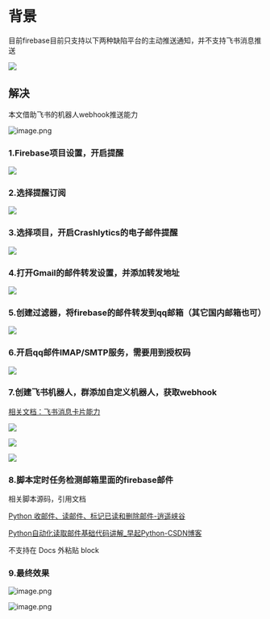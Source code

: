 # 背景

目前firebase目前只支持以下两种缺陷平台的主动推送通知，并不支持飞书消息推送

![](https://p3-juejin.byteimg.com/tos-cn-i-k3u1fbpfcp/8122b930062840d49205e5254999e8b5~tplv-k3u1fbpfcp-zoom-1.image)
## 解决

本文借助飞书的机器人webhook推送能力

![image.png](https://p9-juejin.byteimg.com/tos-cn-i-k3u1fbpfcp/ba3e760050b445f2871da7b0900f3b81~tplv-k3u1fbpfcp-watermark.image?)
### 1.Firebase项目设置，开启提醒

![](https://p3-juejin.byteimg.com/tos-cn-i-k3u1fbpfcp/d3909a81d96045debca3fe6f9948376a~tplv-k3u1fbpfcp-zoom-1.image)

### 2.选择提醒订阅

![](https://p3-juejin.byteimg.com/tos-cn-i-k3u1fbpfcp/06660e7f89b34e9c9f3800fb17109353~tplv-k3u1fbpfcp-zoom-1.image)

### 3.选择项目，开启Crashlytics的电子邮件提醒

![](https://p3-juejin.byteimg.com/tos-cn-i-k3u1fbpfcp/c15f709a72114a87aff97e3c0a705d7f~tplv-k3u1fbpfcp-zoom-1.image)

### 4.打开Gmail的邮件转发设置，并添加转发地址

![](https://p3-juejin.byteimg.com/tos-cn-i-k3u1fbpfcp/a131a6e678b64b42a7b570f69b725bd5~tplv-k3u1fbpfcp-zoom-1.image)

### 5.创建过滤器，将firebase的邮件转发到qq邮箱（其它国内邮箱也可）

![](https://p3-juejin.byteimg.com/tos-cn-i-k3u1fbpfcp/51b68628ff8f4296ba34bdd7d2478551~tplv-k3u1fbpfcp-zoom-1.image)

### 6.开启qq邮件IMAP/SMTP服务，需要用到授权码

![](https://p3-juejin.byteimg.com/tos-cn-i-k3u1fbpfcp/149027766d0442f0b8f2abeda370d2ba~tplv-k3u1fbpfcp-zoom-1.image)

### 7.创建飞书机器人，群添加自定义机器人，获取webhook

[相关文档：飞书消息卡片能力](https://open.feishu.cn/document/ukTMukTMukTM/uEjNwUjLxYDM14SM2ATN#-47bc3dd)

![](https://p3-juejin.byteimg.com/tos-cn-i-k3u1fbpfcp/945eb9ac2a574b2eb3461ad12f54f828~tplv-k3u1fbpfcp-zoom-1.image)

![](https://p3-juejin.byteimg.com/tos-cn-i-k3u1fbpfcp/d229be0211ea45f0a4ba7a544fc4f745~tplv-k3u1fbpfcp-zoom-1.image)

![](https://p3-juejin.byteimg.com/tos-cn-i-k3u1fbpfcp/0c169d3ecdd845bc9064b234bcd9b00e~tplv-k3u1fbpfcp-zoom-1.image)

###  8.脚本定时任务检测邮箱里面的firebase邮件

相关脚本源码，引用文档

[Python 收邮件、读邮件、标记已读和删除邮件-逍遥峡谷](https://www.icoa.cn/a/891.html)

[Python自动化读取邮件基础代码讲解_早起Python-CSDN博客](https://blog.csdn.net/weixin_41846769/article/details/113864647)

不支持在 Docs 外粘贴 block

### 9.最终效果

![image.png](https://p6-juejin.byteimg.com/tos-cn-i-k3u1fbpfcp/71032c692fba49fa9aaa81a4ac122030~tplv-k3u1fbpfcp-watermark.image?)

![image.png](https://p9-juejin.byteimg.com/tos-cn-i-k3u1fbpfcp/3fe160c6a47943c892626918d18b8ab7~tplv-k3u1fbpfcp-watermark.image?)

